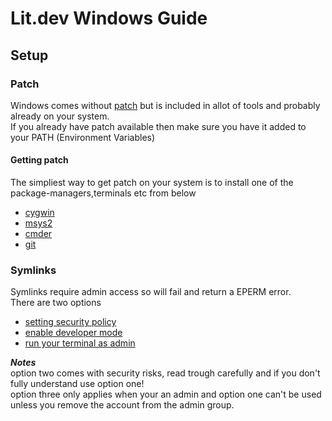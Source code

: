 
# Lit.dev Windows Guide
## Setup

### Patch
Windows comes without [patch][patch-manual] but is included in allot of tools and probably already on your system.<br>
If you already have patch available then make sure you have it added to your PATH (Environment Variables)<br>

#### Getting patch
The simpliest way to get patch on your system is to install one of the package-managers,terminals etc from below
- [cygwin][install-cygwin]
- [msys2][install-msys2]
- [cmder][install-cmder]
- [git][install-git]

### Symlinks
Symlinks require admin access so will fail and return a EPERM error.<br>
There are two options 
- [setting security policy](https://superuser.com/questions/104845/permission-to-make-symbolic-links-in-windows-7)
- [enable developer mode](https://learn.microsoft.com/en-us/windows/apps/get-started/enable-your-device-for-development)
- [run your terminal as admin](https://www.thewindowsclub.com/how-to-run-command-prompt-as-an-administrator)

***Notes***<br>
option two comes with security risks, read trough carefully and if you don't fully understand use option one!<br>
option three only applies when your an admin and option one can't be used unless you remove the account from the admin group.


[install-cygwin]: https://cygwin.com/install.html
[install-msys2]: https://www.msys2.org/
[install-cmder]: https://cmder.app/
[install-git]: https://git-scm.com/download/win
[patch-manual]: https://www.unix.com/man-page/minix/1/patch/